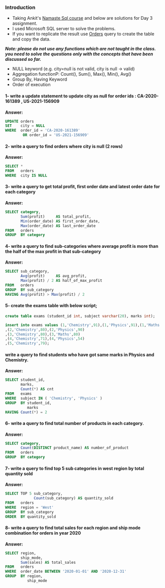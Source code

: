 ### Introduction ###

 - Taking Ankit's [Namaste Sql course](https://www.namastesql.com/s/courses/6301f405e4b0238f71788354/take) and below are solutions for Day 3 assignment.
 - I used Microsoft SQL server to solve the problems.
 - If you want to replicate the result use [Orders](https://raw.githubusercontent.com/mayankdubey1996/namaste_sql_assignment/main/day_3/orders_table_create_inserts.sql) query to create the table and copy the data. 

 
***Note: please do not use any functions which are not taught in the class. you need to solve the questions only with the concepts that have been discussed so far.***

- NULL keyword (e.g. city=null is not valid, city is null -> valid)
- Aggregation functionP: Count(), Sum(), Max(), Min(), Avg()
- Group By, Having Keyword
- Order of execution

#### 1- write a update statement to update city as null for order ids :  CA-2020-161389 , US-2021-156909

**Answer:**

````sql
UPDATE orders
SET    city = NULL
WHERE  order_id = 'CA-2020-161389'
        OR order_id = 'US-2021-156909' 
````

#### 2- write a query to find orders where city is null (2 rows)

**Answer:**

````sql
SELECT *
FROM   orders
WHERE  city IS NULL 
````

#### 3- write a query to get total profit, first order date and latest order date for each category

**Answer:**

````sql
SELECT category,
       Sum(profit)     AS total_profit,
       Min(order_date) AS first_order_date,
       Max(order_date) AS last_order_date
FROM   orders
GROUP  BY category 
````

#### 4- write a query to find sub-categories where average profit is more than the half of the max profit in that sub-category

**Answer:**

````sql
SELECT sub_category,
       Avg(profit)     AS avg_profit,
       Max(profit) / 2 AS half_of_max_profit
FROM   orders
GROUP  BY sub_category
HAVING Avg(profit) > Max(profit) / 2 
````

#### 5- create the exams table with below script;

````sql
create table exams (student_id int, subject varchar(20), marks int);

insert into exams values (1,'Chemistry',91),(1,'Physics',91),(1,'Maths',92)
,(2,'Chemistry',80),(2,'Physics',90)
,(3,'Chemistry',80),(3,'Maths',80)
,(4,'Chemistry',71),(4,'Physics',54)
,(5,'Chemistry',79);
````

#### write a query to find students who have got same marks in Physics and Chemistry.

**Answer:**

````sql
SELECT student_id,
       marks,
       Count(*) AS cnt
FROM   exams
WHERE  subject IN ( 'Chemistry', 'Physics' )
GROUP  BY student_id,
          marks
HAVING Count(*) = 2 
````


#### 6- write a query to find total number of products in each category.

**Answer:**

````sql
SELECT category,
       Count(DISTINCT product_name) AS number_of_product
FROM   orders
GROUP  BY category 
````

#### 7- write a query to find top 5 sub categories in west region by total quantity sold

**Answer:**

````sql
SELECT TOP 5 sub_category,
             Count(sub_category) AS quantity_sold
FROM   orders
WHERE  region = 'West'
GROUP  BY sub_category
ORDER  BY quantity_sold 
````


#### 8- write a query to find total sales for each region and ship mode combination for orders in year 2020

**Answer:**

````sql
SELECT region,
       ship_mode,
       Sum(sales) AS total_sales
FROM   orders
WHERE  order_date BETWEEN '2020-01-01' AND '2020-12-31'
GROUP  BY region,
          ship_mode 
````


